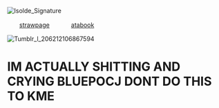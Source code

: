 ![Isolde_Signature](https://github.com/user-attachments/assets/f9e5ac5d-6305-4838-8508-22b453b1bc78)

　　[strawpage](https://sirmeiggle.straw.page) 　　　 [atabook](https://isolde.atabook.org/)



  

![Tumblr_l_206212106867594](https://github.com/user-attachments/assets/7e3b7f53-e72d-45b9-a5bf-cb8bc8148349)

# IM ACTUALLY SHITTING AND CRYING BLUEPOCJ DONT DO THIS TO KME
